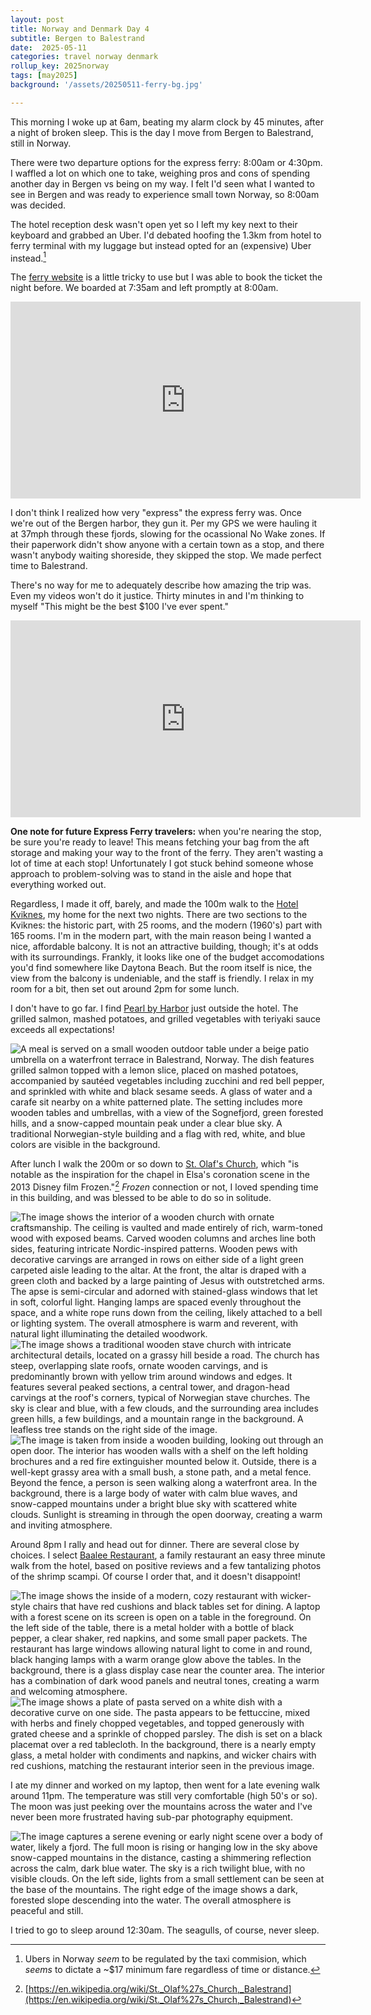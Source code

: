 ```yaml
---
layout: post
title: Norway and Denmark Day 4
subtitle: Bergen to Balestrand
date:  2025-05-11
categories: travel norway denmark
rollup_key: 2025norway
tags: [may2025]
background: '/assets/20250511-ferry-bg.jpg'

---
```


This morning I woke up at 6am, beating my alarm clock by 45 minutes, after a night of broken sleep. This is the day I move from Bergen to Balestrand, still in Norway. 

There were two departure options for the express ferry: 8:00am or 4:30pm. I waffled a lot on which one to take, weighing pros and cons of spending another day in Bergen vs being on my way. I felt I'd seen what I wanted to see in Bergen and was ready to experience small town Norway, so 8:00am was decided.

The hotel reception desk wasn't open yet so I left my key next to their keyboard and grabbed an Uber. I'd debated hoofing the 1.3km from hotel to ferry terminal with my luggage but instead opted for an (expensive) Uber instead.[^1] 

The [ferry website](https://www.norled.no/en/express-boat-ferry/) is a little tricky to use but I was able to book the ticket the night before. We boarded at 7:35am and left promptly at 8:00am. 

<iframe width="560" height="315" src="https://www.youtube.com/embed/vIblD_WgPbQ?si=20QrPplcPTnxo_VU" title="YouTube video player" frameborder="0" allow="accelerometer; autoplay; clipboard-write; encrypted-media; gyroscope; picture-in-picture; web-share" referrerpolicy="strict-origin-when-cross-origin" allowfullscreen></iframe>

I don't think I realized how very "express" the express ferry was. Once we're out of the Bergen harbor, they gun it. Per my GPS we were hauling it at 37mph through these fjords, slowing for the ocassional No Wake zones. If their paperwork didn't show anyone with a certain town as a stop, and there wasn't anybody waiting shoreside, they skipped the stop. We made perfect time to Balestrand.

There's no way for me to adequately describe how amazing the trip was. Even my videos won't do it justice. Thirty minutes in and I'm thinking to myself "This might be the best $100 I've ever spent."

<iframe width="560" height="315" src="https://www.youtube.com/embed/-D4g7_tVOEo?si=5u0RwWY9OfzaiCiZ" title="YouTube video player" frameborder="0" allow="accelerometer; autoplay; clipboard-write; encrypted-media; gyroscope; picture-in-picture; web-share" referrerpolicy="strict-origin-when-cross-origin" allowfullscreen></iframe>

**One note for future Express Ferry travelers:** when you're nearing the stop, be sure you're ready to leave! This means fetching your bag from the aft storage and making your way to the front of the ferry. They aren't wasting a lot of time at each stop! Unfortunately I got stuck behind someone whose approach to problem-solving was to stand in the aisle and hope that everything worked out. 

Regardless, I made it off, barely, and made the 100m walk to the [Hotel Kviknes](https://www.kviknes.no/), my home for the next two nights. There are two sections to the Kviknes: the historic part, with 25 rooms, and the modern (1960's) part with 165 rooms. I'm in the modern part, with the main reason being I wanted a nice, affordable balcony. It is not an attractive building, though; it's at odds with its surroundings. Frankly, it looks like one of the budget accomodations you'd find somewhere like Daytona Beach. But the room itself is nice, the view from the balcony is undeniable, and the staff is friendly. I relax in my room for a bit, then set out around 2pm for some lunch.

I don't have to go far. I find [Pearl by Harbor](https://www.instagram.com/pearl_by_harbor/) just outside the hotel. The grilled salmon, mashed potatoes, and grilled vegetables with teriyaki sauce exceeds all expectations! 

<img src="/assets/20250511-pearl-lunch.jpg" alt="A meal is served on a small wooden outdoor table under a beige patio umbrella on a waterfront terrace in Balestrand, Norway. The dish features grilled salmon topped with a lemon slice, placed on mashed potatoes, accompanied by sautéed vegetables including zucchini and red bell pepper, and sprinkled with white and black sesame seeds. A glass of water and a carafe sit nearby on a white patterned plate. The setting includes more wooden tables and umbrellas, with a view of the Sognefjord, green forested hills, and a snow-capped mountain peak under a clear blue sky. A traditional Norwegian-style building and a flag with red, white, and blue colors are visible in the background." />

After lunch I walk the 200m or so down to [St. Olaf's Church](https://en.wikipedia.org/wiki/St._Olaf%27s_Church,_Balestrand), which "is notable as the inspiration for the chapel in Elsa's coronation scene in the 2013 Disney film Frozen."[^2] _Frozen_ connection or not, I loved spending time in this building, and was blessed to be able to do so in solitude. 

<img src="/assets/20250511-church1.jpg" alt="The image shows the interior of a wooden church with ornate craftsmanship. The ceiling is vaulted and made entirely of rich, warm-toned wood with exposed beams. Carved wooden columns and arches line both sides, featuring intricate Nordic-inspired patterns. Wooden pews with decorative carvings are arranged in rows on either side of a light green carpeted aisle leading to the altar. At the front, the altar is draped with a green cloth and backed by a large painting of Jesus with outstretched arms. The apse is semi-circular and adorned with stained-glass windows that let in soft, colorful light. Hanging lamps are spaced evenly throughout the space, and a white rope runs down from the ceiling, likely attached to a bell or lighting system. The overall atmosphere is warm and reverent, with natural light illuminating the detailed woodwork." />

<img src="/assets/20250511-church2.jpg" alt="The image shows a traditional wooden stave church with intricate architectural details, located on a grassy hill beside a road. The church has steep, overlapping slate roofs, ornate wooden carvings, and is predominantly brown with yellow trim around windows and edges. It features several peaked sections, a central tower, and dragon-head carvings at the roof's corners, typical of Norwegian stave churches. The sky is clear and blue, with a few clouds, and the surrounding area includes green hills, a few buildings, and a mountain range in the background. A leafless tree stands on the right side of the image." />

<img src="/assets/20250511-church3.jpg" alt="The image is taken from inside a wooden building, looking out through an open door. The interior has wooden walls with a shelf on the left holding brochures and a red fire extinguisher mounted below it. Outside, there is a well-kept grassy area with a small bush, a stone path, and a metal fence. Beyond the fence, a person is seen walking along a waterfront area. In the background, there is a large body of water with calm blue waves, and snow-capped mountains under a bright blue sky with scattered white clouds. Sunlight is streaming in through the open doorway, creating a warm and inviting atmosphere." />

Around 8pm I rally and head out for dinner. There are several close by choices. I select [Baalee Restaurant](https://g.co/kgs/mQVZHDW), a family restaurant an easy three minute walk from the hotel, based on positive reviews and a few tantalizing photos of the shrimp scampi. Of course I order that, and it doesn't disappoint!  

<img src="/assets/20250511-baalee-1.jpg" alt="The image shows the inside of a modern, cozy restaurant with wicker-style chairs that have red cushions and black tables set for dining. A laptop with a forest scene on its screen is open on a table in the foreground. On the left side of the table, there is a metal holder with a bottle of black pepper, a clear shaker, red napkins, and some small paper packets. The restaurant has large windows allowing natural light to come in and round, black hanging lamps with a warm orange glow above the tables. In the background, there is a glass display case near the counter area. The interior has a combination of dark wood panels and neutral tones, creating a warm and welcoming atmosphere." />

<img src="/assets/20250511-baalee-2.jpg" alt="The image shows a plate of pasta served on a white dish with a decorative curve on one side. The pasta appears to be fettuccine, mixed with herbs and finely chopped vegetables, and topped generously with grated cheese and a sprinkle of chopped parsley. The dish is set on a black placemat over a red tablecloth. In the background, there is a nearly empty glass, a metal holder with condiments and napkins, and wicker chairs with red cushions, matching the restaurant interior seen in the previous image." />

I ate my dinner and worked on my laptop, then went for a late evening walk around 11pm. The temperature was still very comfortable (high 50's or so). The moon was just peeking over the mountains across the water and I've never been more frustrated having sub-par photography equipment.

<img src="/assets/20250511-moon.jpg" alt="The image captures a serene evening or early night scene over a body of water, likely a fjord. The full moon is rising or hanging low in the sky above snow-capped mountains in the distance, casting a shimmering reflection across the calm, dark blue water. The sky is a rich twilight blue, with no visible clouds. On the left side, lights from a small settlement can be seen at the base of the mountains. The right edge of the image shows a dark, forested slope descending into the water. The overall atmosphere is peaceful and still." />

I tried to go to sleep around 12:30am. The seagulls, of course, never sleep. 

[^1]: Ubers in Norway _seem_ to be regulated by the taxi commision, which _seems_ to dictate a ~$17 minimum fare regardless of time or distance. 
[^2]: [https://en.wikipedia.org/wiki/St._Olaf%27s_Church,_Balestrand](https://en.wikipedia.org/wiki/St._Olaf%27s_Church,_Balestrand)

